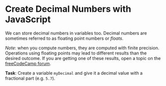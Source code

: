# Create Decimal Numbers with JavaScript

We can store decimal numbers in variables too. Decimal numbers are sometimes referred to as floating point numbers or *floats*.

*Note*: when you compute numbers, they are computed with finite precision. Operations using floating points may lead to different results than the desired outcome. If you are getting one of these results, open a topic on the [freeCodeCamp forum](https://forum.freecodecamp.org/).

**Task**: Create a variable `myDecimal` and give it a decimal value with a fractional part (e.g. `5.7`).
